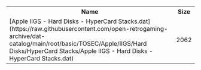 <table>
<tr><th>Name</th><th>Size</th></tr>
<tr><td>[Apple IIGS - Hard Disks - HyperCard Stacks.dat](https://raw.githubusercontent.com/open-retrogaming-archive/dat-catalog/main/root/basic/TOSEC/Apple/IIGS/Hard Disks/HyperCard Stacks/Apple IIGS - Hard Disks - HyperCard Stacks.dat)</td><td>2062</td></tr>
</table>
